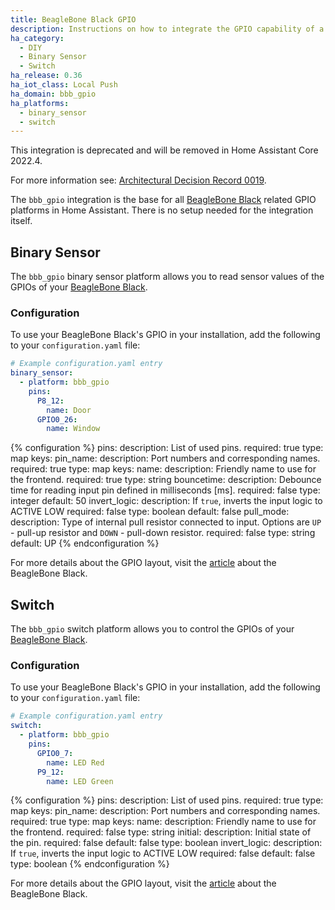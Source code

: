```yaml
---
title: BeagleBone Black GPIO
description: Instructions on how to integrate the GPIO capability of a BeagleBone Black into Home Assistant.
ha_category:
  - DIY
  - Binary Sensor
  - Switch
ha_release: 0.36
ha_iot_class: Local Push
ha_domain: bbb_gpio
ha_platforms:
  - binary_sensor
  - switch
---
```


<div class='note warning'>

This integration is deprecated and will be removed in Home Assistant Core 2022.4.

For more information see: [Architectural Decision Record 0019](https://github.com/home-assistant/architecture/blob/master/adr/0019-GPIO.md).

</div>

The `bbb_gpio` integration is the base for all [BeagleBone Black](https://beagleboard.org/black) related GPIO platforms in Home Assistant.
There is no setup needed for the integration itself.

## Binary Sensor

The `bbb_gpio` binary sensor platform allows you to read sensor values of the GPIOs of your [BeagleBone Black](https://beagleboard.org/black).

### Configuration

To use your BeagleBone Black's GPIO in your installation, add the following to your `configuration.yaml` file:

```yaml
# Example configuration.yaml entry
binary_sensor:
  - platform: bbb_gpio
    pins:
      P8_12:
        name: Door
      GPIO0_26:
        name: Window
```

{% configuration %}
pins:
  description: List of used pins.
  required: true
  type: map
  keys:
    pin_name:
      description: Port numbers and corresponding names.
      required: true
      type: map
      keys:
        name:
          description: Friendly name to use for the frontend.
          required: true
          type: string
        bouncetime:
          description: Debounce time for reading input pin defined in milliseconds [ms].
          required: false
          type: integer
          default: 50
        invert_logic:
          description: If `true`, inverts the input logic to ACTIVE LOW
          required: false
          type: boolean
          default: false
        pull_mode:
          description: Type of internal pull resistor connected to input. Options are `UP` - pull-up resistor and `DOWN` - pull-down resistor.
          required: false
          type: string
          default: UP
{% endconfiguration %}

For more details about the GPIO layout, visit the [article](https://elinux.org/Beagleboard:BeagleBoneBlack) about the BeagleBone Black.

## Switch

The `bbb_gpio` switch platform allows you to control the GPIOs of your [BeagleBone Black](https://beagleboard.org/black).

### Configuration

To use your BeagleBone Black's GPIO in your installation, add the following to your `configuration.yaml` file:

```yaml
# Example configuration.yaml entry
switch:
  - platform: bbb_gpio
    pins:
      GPIO0_7:
        name: LED Red
      P9_12:
        name: LED Green
```

{% configuration %}
pins:
  description: List of used pins.
  required: true
  type: map
  keys:
    pin_name:
      description: Port numbers and corresponding names.
      required: true
      type: map
      keys:
        name:
          description: Friendly name to use for the frontend.
          required: false
          type: string
        initial:
          description: Initial state of the pin.
          required: false
          default: false
          type: boolean
        invert_logic:
          description: If `true`, inverts the input logic to ACTIVE LOW
          required: false
          default: false
          type: boolean
{% endconfiguration %}

For more details about the GPIO layout, visit the [article](https://elinux.org/Beagleboard:BeagleBoneBlack) about the BeagleBone Black.
